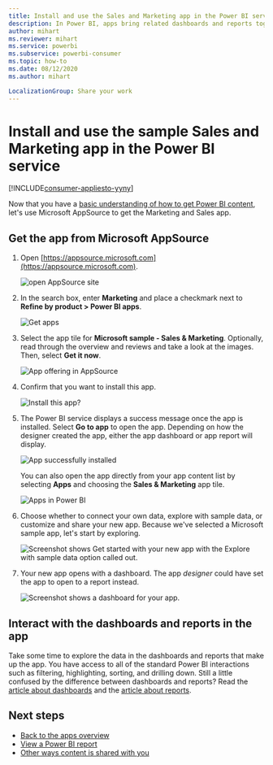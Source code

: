 ```yaml
---
title: Install and use the Sales and Marketing app in the Power BI service
description: In Power BI, apps bring related dashboards and reports together, all in one place. Install the Sales and Marketing app from the Power BI apps marketplace.
author: mihart
ms.reviewer: mihart
ms.service: powerbi
ms.subservice: powerbi-consumer
ms.topic: how-to
ms.date: 08/12/2020
ms.author: mihart

LocalizationGroup: Share your work
---
```

# Install and use the sample Sales and Marketing app in the Power BI service

[!INCLUDE[consumer-appliesto-yyny](../includes/consumer-appliesto-yyny.md)]

Now that you have a [basic understanding of how to get Power BI content](end-user-app-view.md), let's use Microsoft AppSource to get the Marketing and Sales app. 


## Get the app from Microsoft AppSource

1. Open [https://appsource.microsoft.com](https://appsource.microsoft.com).

   ![open AppSource site  ](./media/end-user-app-marketing/power-bi-appsource.png)

1. In the search box, enter **Marketing** and place a checkmark next to **Refine by product > Power BI apps**. 

    ![Get apps  ](./media/end-user-app-marketing/power-bi-search-appsource.png)


1. Select the app tile for **Microsoft sample - Sales & Marketing**. Optionally, read through the overview and reviews and take a look at the images.  Then, select **Get it now**.

   ![App offering in AppSource](./media/end-user-app-marketing/power-bi-app-offering.png)

1. Confirm that you want to install this app.

   ![Install this app?](./media/end-user-app-marketing/power-bi-installs.png)

5. The Power BI service displays a success message once the app is installed. Select **Go to app** to open the app. Depending on how the designer created the app, either the app dashboard or app report will display.

    ![App successfully installed ](./media/end-user-app-marketing/power-bi-app-ready.png)

    You can also open the app directly from your app content list by selecting **Apps** and choosing the **Sales & Marketing** app tile.

    ![Apps in Power BI](./media/end-user-app-marketing/power-bi-sales-marketing.png)


6. Choose whether to connect your own data, explore with sample data, or customize and share your new app. Because we've selected a Microsoft sample app, let's start by exploring. 

    ![Screenshot shows Get started with your new app with the Explore with sample data option called out.](./media/end-user-app-marketing/power-bi-explore-app.png)

7.  Your new app opens with a dashboard. The app *designer* could have set the app to open to a report instead.  

    ![Screenshot shows a dashboard for your app.](./media/end-user-app-marketing/power-bi-app-new.png)




## Interact with the dashboards and reports in the app
Take some time to explore the data in the dashboards and reports that make up the app. You have access to all of the standard Power BI interactions such as filtering, highlighting, sorting, and drilling down.  Still a little confused by the difference between dashboards and reports?  Read the [article about dashboards](end-user-dashboards.md) and the [article about reports](end-user-reports.md).  




## Next steps
* [Back to the apps overview](end-user-apps.md)    
* [View a Power BI report](end-user-report-open.md)    
* [Other ways content is shared with you](end-user-shared-with-me.md)
